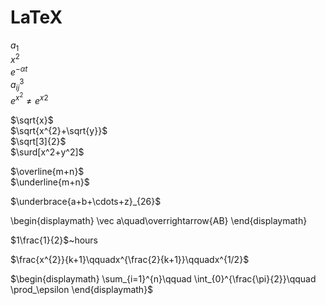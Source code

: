 # LaTeX

$a_{1}$<br/>
$x^{2}$<br/>
$e^{-\alpha t}$<br/>
$a^{3}_{ij}$<br/>
$e^{x^2} \neq {e^x}^2$<br/>

$\sqrt{x}$<br/>
$\sqrt{x^{2}+\sqrt{y}}$<br/>
$\sqrt[3]{2}$<br/>
$\surd[x^2+y^2]$<br/>

$\overline{m+n}$<br/>
$\underline{m+n}$<br/>

$\underbrace{a+b+\cdots+z}_{26}$<br/>

\begin{displaymath}
\vec a\quad\overrightarrow{AB}
\end{displaymath}

$1\frac{1}{2}$~hours<br/>

$\frac{x^{2}}{k+1}\qquadx^{\frac{2}{k+1}}\qquadx^{1/2}$


$\begin{displaymath}
\sum_{i=1}^{n}\qquad
\int_{0}^{\frac{\pi}{2}}\qquad
\prod_\epsilon
\end{displaymath}$